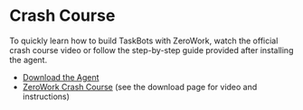 # Crash Course

To quickly learn how to build TaskBots with ZeroWork, watch the official crash course video or follow the step-by-step guide provided after installing the agent.

- [Download the Agent](https://creator.zerowork.io/download-agent)
- [ZeroWork Crash Course](https://creator.zerowork.io/download-agent) (see the download page for video and instructions)

